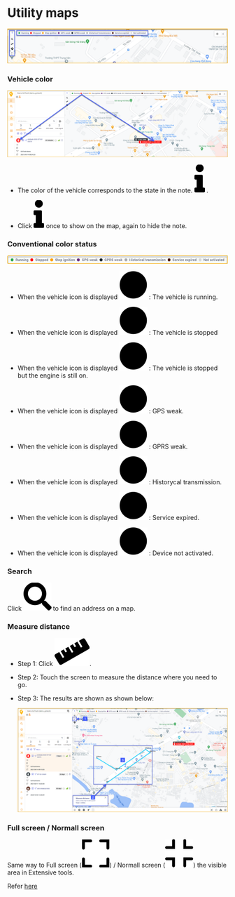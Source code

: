 # Utility maps

<span style="display:block;text-align:left">![Interface Web](/docs/assets/images//web-english/map/utilities-1.png)

### Vehicle color

<span style="display:block;text-align:left">![Interface Web](/docs/assets/images//web-english/map/red-color.png)

* The color of the vehicle corresponds to the state in the note. <span class="icon-left svg-filter-circlepurple">![Ok](/docs/assets/images/web-interface/icon/SVG/info.svg) .

* Click  <span class="icon-left svg-filter-circlepurple">![Ok](/docs/assets/images/web-interface/icon/SVG/info.svg)  once to show on the map, again to hide the note.

### Conventional color status

<span style="display:block;text-align:left">![Interface Web](/docs/assets/images//web-english/map/color-mode.png)

* When the vehicle icon is displayed <span class="icon-left svg-filter-circlegreen">![Ok](/docs/assets/images/web-interface/icon/SVG/circle1.svg) : The vehicle is running. 

* When the vehicle icon is displayed   <span class="icon-left svg-filter-circlered">![Ok](/docs/assets/images/web-interface/icon/SVG/circle1.svg) : The vehicle is stopped

* When the vehicle icon is displayed   <span class="icon-left svg-filter-circleyellow">![Ok](/docs/assets/images/web-interface/icon/SVG/circle1.svg) : The vehicle is stopped but the engine is still on.

* When the vehicle icon is displayed   <span class="icon-left svg-filter-circlepurple">![Ok](/docs/assets/images/web-interface/icon/SVG/circle1.svg) : GPS weak.

* When the vehicle icon is displayed   <span class="icon-left svg-filter-circleden">![Ok](/docs/assets/images/web-interface/icon/SVG/circle1.svg) : GPRS weak.

* When the vehicle icon is displayed   <span class="icon-left svg-filter-circlexam">![Ok](/docs/assets/images/web-interface/icon/SVG/circle1.svg) : Historycal transmission.

* When the vehicle icon is displayed   <span class="icon-left svg-filter-circlenau">![Ok](/docs/assets/images/web-interface/icon/SVG/circle1.svg) : Service expired.

* When the vehicle icon is displayed   <span class="icon-left svg-filter-circlexamtro">![Ok](/docs/assets/images/web-interface/icon/SVG/circle1.svg) : Device not activated.

### Search
Click <span class="icon-left svg-filter-serch">![Ok](/docs/assets/images/web-interface/icon/SVG/search.svg) to find an address on a map.

### Measure distance

* Step 1: Click <span class="icon-left svg-filter-serch">![Ok](/docs/assets/images/web-interface/icon/SVG/ruler.svg).

* Step 2: Touch the screen to measure the distance where you need to go.

* Step 3: The results are shown as shown below:

    <span style="display:block;text-align:left">![Interface Web](/docs/assets/images//web-english/map/measure-distance.png)


### Full screen / Normall screen 

Same way to Full screen (<span class="icon-left svg-filter-info">![Ok](/docs/assets/images/web-interface/icon/SVG/full-screen.svg)) / Normall screen (<span class="icon-left svg-filter-info">![Ok](/docs/assets/images/web-interface/icon/SVG/normal-screen.svg)) the visible area in Extensive tools.
 


Refer [here](modules/web-interface/tracking/map-tools/#zoom) <div id="zoom">